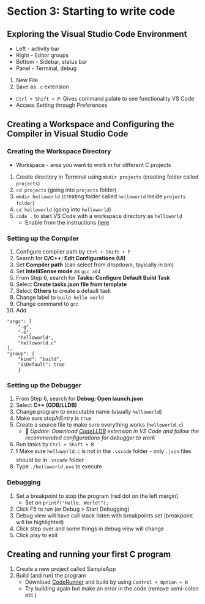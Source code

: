 # Section 3: Starting to write code

## Exploring the Visual Studio Code Environment
* Left - activity bar
* Right - Editor groups
* Bottom - Sidebar, status bar
* Panel - Terminal, debug

1. New File
2. Save as `.c` extension

* `Ctrl + Shift + P`: Gives command palate to see functionality VS Code
* Access Setting through Preferences

## Creating a Workspace and Configuring the Compiler in Visual Studio Code

### Creating the Workspace Directory
* Workspace - area you want to work in for different C projects
1. Create directory in Terminal using `mkdir projects` (creating folder called `projects`)
2. `cd projects` (going into `projects` folder)
3. `mkdir helloworld` (creating folder called `helloworld` inside `projects folder`)
4. `cd helloworld` (going into `helloworld`)
5. `code .` to start VS Code with a workspace directory as `helloworld`
    - Enable from the instructions [here](https://code.visualstudio.com/docs/setup/mac)

### Setting up the Compiler
1. Configure compiler path by `Ctrl + Shift + P`
2. Search for **C/C++: Edit Configurations (UI)**
3. Set **Compiler path** (can select from dropdown, tpyically in bin)
4.  Set **IntelliSense mode** as `gcc x64`
5. From Step 6, search for **Tasks: Configure Default Build Task**
6. Select **Create tasks.json file from template**
7. Select **Others** to create a default task
8. Change label to `build hello world`
9. Change command to `gcc`
10. Add
```
"args": [
    "-g",
    "-o",
    "helloworld",
    "helloworld.c"
],
"group": {
    "kind": "build",
    "isDefault": true
    }
```

### Setting up the Debugger
1. From Step 6, search for **Debug: Open launch.json**
2. Select **C++ (GDB/LLDB)**
3. Change program to executable name (usually `helloworld`)
4. Make sure stopAtEntry is `true`
5. Create a source file to make sure everything works (`helloworld.c`)
    * 🌵 *Update: Download [CodeLLDB](https://marketplace.visualstudio.com/items?itemName=vadimcn.vscode-lldb) extension in VS Code and follow the recommended configurations for debugger to work*
6. Run tasks by `Ctrl + Shift + B`
7. ❗️ Make sure `helloworld.c` is not in the `.vscode` folder - only `.json` files should be in `.vscode` folder
8. Type `./helloworld.exe` to execute

### Debugging
1. Set a breakpoint to stop the program (red dot on the left margin)
    * Set on `printf("Hello, World!");`
2. Click F5 to run (or Debug > Start Debugging)
3. Debug view will have call stack listen with breakpoints set (breakpoint will be highlighted)
4. Click step over and some things in debug view will change
5. Click play to exit

## Creating and running your first C program

1. Create a new project called SampleApp
2. Build (and run) the program
    * Download [CodeRunner](https://marketplace.visualstudio.com/items?itemName=formulahendry.code-runner) and build by using `Control + Option + N`
    * Try building again but make an error in the code (remove semi-colon etc.)